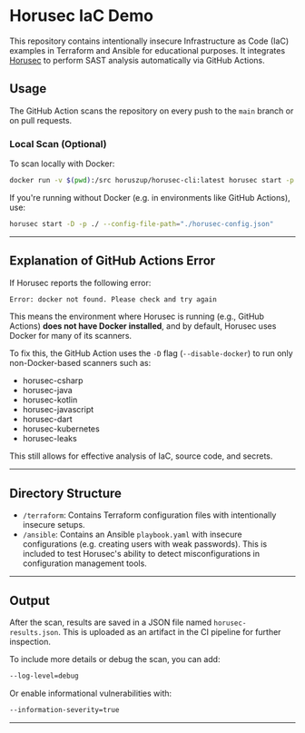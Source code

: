 # Horusec IaC Demo

This repository contains intentionally insecure Infrastructure as Code (IaC) examples in Terraform and Ansible for educational purposes. It integrates [Horusec](https://horusec.io) to perform SAST analysis automatically via GitHub Actions.

## Usage

The GitHub Action scans the repository on every push to the `main` branch or on pull requests.

### Local Scan (Optional)

To scan locally with Docker:

```bash
docker run -v $(pwd):/src horuszup/horusec-cli:latest horusec start -p /src
```

If you're running without Docker (e.g. in environments like GitHub Actions), use:

```bash
horusec start -D -p ./ --config-file-path="./horusec-config.json"
```

---

## Explanation of GitHub Actions Error

If Horusec reports the following error:

```bash
Error: docker not found. Please check and try again
```

This means the environment where Horusec is running (e.g., GitHub Actions) **does not have Docker installed**, and by default, Horusec uses Docker for many of its scanners.

To fix this, the GitHub Action uses the `-D` flag (`--disable-docker`) to run only non-Docker-based scanners such as:
- horusec-csharp
- horusec-java
- horusec-kotlin
- horusec-javascript
- horusec-dart
- horusec-kubernetes
- horusec-leaks

This still allows for effective analysis of IaC, source code, and secrets.

---

## Directory Structure

- `/terraform`: Contains Terraform configuration files with intentionally insecure setups.
- `/ansible`: Contains an Ansible `playbook.yaml` with insecure configurations (e.g. creating users with weak passwords). This is included to test Horusec's ability to detect misconfigurations in configuration management tools.

---

## Output

After the scan, results are saved in a JSON file named `horusec-results.json`. This is uploaded as an artifact in the CI pipeline for further inspection.

To include more details or debug the scan, you can add:

```bash
--log-level=debug
```

Or enable informational vulnerabilities with:

```bash
--information-severity=true
```

---